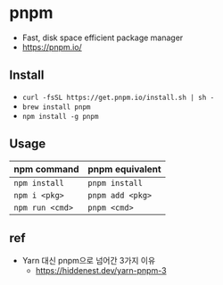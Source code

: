# pnpm
- Fast, disk space efficient package manager
- https://pnpm.io/

## Install
- `curl -fsSL https://get.pnpm.io/install.sh | sh -`
- `brew install pnpm`
- `npm install -g pnpm`

## Usage

| npm command | pnpm equivalent |
|---|---|
|`npm install` |`pnpm install` |
|`npm i <pkg>` |`pnpm add <pkg>` |
|`npm run <cmd>`|`pnpm <cmd>` |

## ref
- Yarn 대신 pnpm으로 넘어간 3가지 이유
  * https://hiddenest.dev/yarn-pnpm-3
